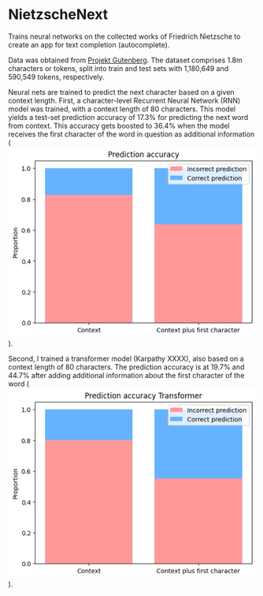 # NietzscheNext

Trains neural networks on the collected works of Friedrich Nietzsche to create an app for text completion (autocomplete). 

Data was obtained from [Projekt Gutenberg](https://www.gutenberg.org/ebooks/author/779). The dataset comprises 1.8m characters or tokens, split into train and test sets with 1,180,649 and 590,549 tokens, respectively. 

Neural nets are trained to predict the next character based on a given context length. First, a character-level Recurrent Neural Network (RNN) model was trained, with a context length of 80 characters. This model yields a test-set prediction accuracy of 17.3% for predicting the next word from context. This accuracy gets boosted to 36.4% when the model receives the first character of the word in question as additional information (![see Figure 1](figures/rnn_prediction_accuracy.png)). 

Second, I trained a transformer model (Karpathy XXXX), also based on a context length of 80 characters. The prediction accuracy is at 19.7% and 44.7% after adding additional information about the first character of the word (![see Figure 2](figures/prediction_accuracy_transformer.png)).


